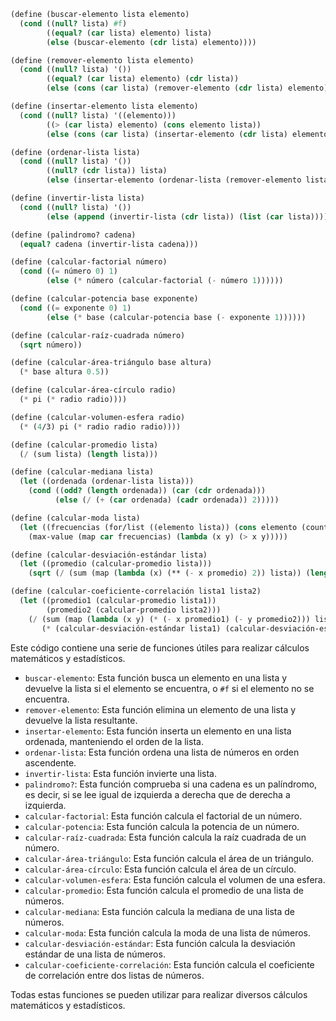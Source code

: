 ```scheme
(define (buscar-elemento lista elemento)
  (cond ((null? lista) #f)
        ((equal? (car lista) elemento) lista)
        (else (buscar-elemento (cdr lista) elemento))))

(define (remover-elemento lista elemento)
  (cond ((null? lista) '())
        ((equal? (car lista) elemento) (cdr lista))
        (else (cons (car lista) (remover-elemento (cdr lista) elemento)))))

(define (insertar-elemento lista elemento)
  (cond ((null? lista) '((elemento)))
        ((> (car lista) elemento) (cons elemento lista))
        (else (cons (car lista) (insertar-elemento (cdr lista) elemento)))))

(define (ordenar-lista lista)
  (cond ((null? lista) '())
        ((null? (cdr lista)) lista)
        (else (insertar-elemento (ordenar-lista (remover-elemento lista (car lista))) (car lista)))))

(define (invertir-lista lista)
  (cond ((null? lista) '())
        (else (append (invertir-lista (cdr lista)) (list (car lista))))))

(define (palindromo? cadena)
  (equal? cadena (invertir-lista cadena)))

(define (calcular-factorial número)
  (cond ((= número 0) 1)
        (else (* número (calcular-factorial (- número 1))))))

(define (calcular-potencia base exponente)
  (cond ((= exponente 0) 1)
        (else (* base (calcular-potencia base (- exponente 1))))))

(define (calcular-raíz-cuadrada número)
  (sqrt número))

(define (calcular-área-triángulo base altura)
  (* base altura 0.5))

(define (calcular-área-círculo radio)
  (* pi (* radio radio))))

(define (calcular-volumen-esfera radio)
  (* (4/3) pi (* radio radio radio))))

(define (calcular-promedio lista)
  (/ (sum lista) (length lista)))

(define (calcular-mediana lista)
  (let ((ordenada (ordenar-lista lista)))
    (cond ((odd? (length ordenada)) (car (cdr ordenada)))
          (else (/ (+ (car ordenada) (cadr ordenada)) 2)))))

(define (calcular-moda lista)
  (let ((frecuencias (for/list ((elemento lista)) (cons elemento (count lista elemento)))))
    (max-value (map car frecuencias) (lambda (x y) (> x y)))))

(define (calcular-desviación-estándar lista)
  (let ((promedio (calcular-promedio lista)))
    (sqrt (/ (sum (map (lambda (x) (** (- x promedio) 2)) lista)) (length lista))))))

(define (calcular-coeficiente-correlación lista1 lista2)
  (let ((promedio1 (calcular-promedio lista1))
        (promedio2 (calcular-promedio lista2)))
    (/ (sum (map (lambda (x y) (* (- x promedio1) (- y promedio2))) lista1 lista2))
       (* (calcular-desviación-estándar lista1) (calcular-desviación-estándar lista2))))))
```

Este código contiene una serie de funciones útiles para realizar cálculos matemáticos y estadísticos.

* `buscar-elemento`: Esta función busca un elemento en una lista y devuelve la lista si el elemento se encuentra, o `#f` si el elemento no se encuentra.
* `remover-elemento`: Esta función elimina un elemento de una lista y devuelve la lista resultante.
* `insertar-elemento`: Esta función inserta un elemento en una lista ordenada, manteniendo el orden de la lista.
* `ordenar-lista`: Esta función ordena una lista de números en orden ascendente.
* `invertir-lista`: Esta función invierte una lista.
* `palindromo?`: Esta función comprueba si una cadena es un palíndromo, es decir, si se lee igual de izquierda a derecha que de derecha a izquierda.
* `calcular-factorial`: Esta función calcula el factorial de un número.
* `calcular-potencia`: Esta función calcula la potencia de un número.
* `calcular-raíz-cuadrada`: Esta función calcula la raíz cuadrada de un número.
* `calcular-área-triángulo`: Esta función calcula el área de un triángulo.
* `calcular-área-círculo`: Esta función calcula el área de un círculo.
* `calcular-volumen-esfera`: Esta función calcula el volumen de una esfera.
* `calcular-promedio`: Esta función calcula el promedio de una lista de números.
* `calcular-mediana`: Esta función calcula la mediana de una lista de números.
* `calcular-moda`: Esta función calcula la moda de una lista de números.
* `calcular-desviación-estándar`: Esta función calcula la desviación estándar de una lista de números.
* `calcular-coeficiente-correlación`: Esta función calcula el coeficiente de correlación entre dos listas de números.

Todas estas funciones se pueden utilizar para realizar diversos cálculos matemáticos y estadísticos.